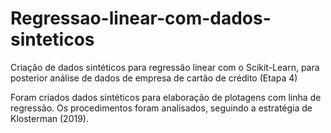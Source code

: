 # Regressao-linear-com-dados-sinteticos
Criação de dados sintéticos para regressão linear com o Scikit-Learn, para posterior análise de dados de empresa de cartão de crédito (Etapa 4)

Foram criados dados sintéticos para elaboração de plotagens com linha de regressão.
Os procedimentos foram analisados, seguindo a estratégia de Klosterman (2019).
